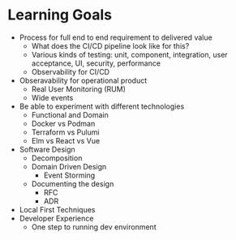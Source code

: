# Learning Goals

- Process for full end to end requirement to delivered value
  - What does the CI/CD pipeline look like for this? 
  - Various kinds of testing: unit, component, integration, user acceptance, UI, security, performance
  - Observability for CI/CD
- Obseravability for operational product
  - Real User Monitoring (RUM)
  - Wide events
- Be able to experiment with different technologies
  - Functional and Domain
  - Docker vs Podman
  - Terraform vs Pulumi
  - Elm vs React vs Vue
- Software Design
  - Decomposition
  - Domain Driven Design
    - Event Storming
  - Documenting the design
    - RFC
    - ADR
- Local First Techniques
- Developer Experience
  - One step to running dev environment
